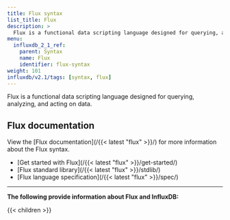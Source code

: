 ```yaml
---
title: Flux syntax
list_title: Flux
description: >
  Flux is a functional data scripting language designed for querying, analyzing, and acting on data.
menu:
  influxdb_2_1_ref:
    parent: Syntax
    name: Flux
    identifier: flux-syntax
weight: 101
influxdb/v2.1/tags: [syntax, flux]
---
```


Flux is a functional data scripting language designed for querying, analyzing, and acting on data.

## Flux documentation
View the [Flux documentation](/{{< latest "flux" >}}/) for more information about
the Flux syntax.

- [Get started with Flux](/{{< latest "flux" >}}/get-started/)
- [Flux standard library](/{{< latest "flux" >}}/stdlib/)
- [Flux language specification](/{{< latest "flux" >}}/spec/)

---

**The following provide information about Flux and InfluxDB:**

{{< children >}}
